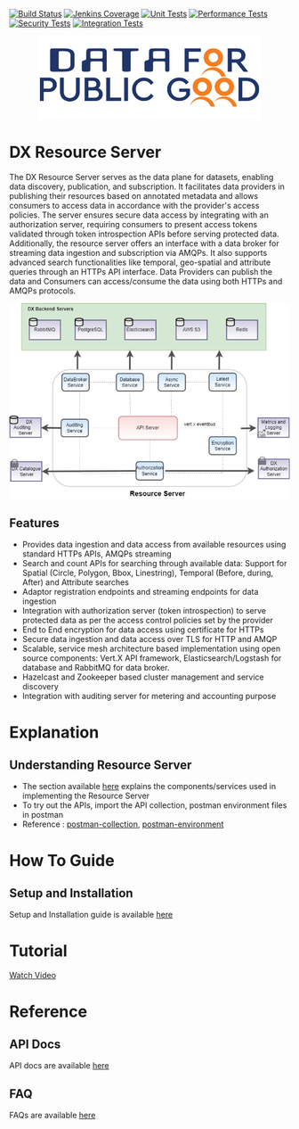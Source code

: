 
[![Build Status](https://img.shields.io/jenkins/build?jobUrl=https%3A%2F%2Fjenkins.iudx.io%2Fjob%2Fiudx%2520RS%2520%28v5.6.0%29%2520pipeline%2F)](https://jenkins.iudx.io/job/iudx%20RS%20(v5.6.0)%20pipeline/lastBuild/)
[![Jenkins Coverage](https://img.shields.io/jenkins/coverage/jacoco?jobUrl=https%3A%2F%2Fjenkins.iudx.io%2Fjob%2Fiudx%2520RS%2520%28v5.6.0%29%2520pipeline%2F)](https://jenkins.iudx.io/job/iudx%20RS%20(v5.6.0)%20pipeline/lastBuild/jacoco/)
[![Unit Tests](https://img.shields.io/jenkins/tests?jobUrl=https%3A%2F%2Fjenkins.iudx.io%2Fjob%2Fiudx%2520RS%2520%28v5.6.0%29%2520pipeline%2F&label=unit%20tests)](https://jenkins.iudx.io/job/iudx%20RS%20(v5.6.0)%20pipeline/lastBuild/testReport/)
[![Performance Tests](https://img.shields.io/jenkins/build?jobUrl=https%3A%2F%2Fjenkins.iudx.io%2Fjob%2Fiudx%2520RS%2520%28v5.6.0%29%2520pipeline%2F&label=performance%20tests)](https://jenkins.iudx.io/job/iudx%20RS%20(v5.6.0)%20pipeline/lastBuild/performance/)
[![Security Tests](https://img.shields.io/jenkins/build?jobUrl=https%3A%2F%2Fjenkins.iudx.io%2Fjob%2Fiudx%2520RS%2520%28v5.6.0%29%2520pipeline%2F&label=security%20tests)](https://jenkins.iudx.io/job/iudx%20RS%20(v5.6.0)%20pipeline/lastBuild/zap/)
[![Integration Tests](https://img.shields.io/jenkins/build?jobUrl=https%3A%2F%2Fjenkins.iudx.io%2Fjob%2Fiudx%2520RS%2520%28v5.6.0%29%2520pipeline%2F&label=integration%20tests)](https://jenkins.iudx.io/job/iudx%20RS%20(v5.6.0)%20pipeline/Integration_20Test_20Report/)


<p align="center">
<img src="./docs/cdpg.png" width="400">
</p>


# DX Resource Server

The DX Resource Server serves as the data plane for datasets, enabling data discovery, publication, and subscription. 
It facilitates data providers in publishing their resources based on annotated metadata and allows consumers to access 
data in accordance with the provider's access policies. The server ensures secure data access by integrating with 
an authorization server, requiring consumers to present access tokens validated through token introspection APIs before
serving protected data. Additionally, the resource server offers an interface with a data broker for streaming data ingestion and subscription via AMQPs. It also supports advanced search functionalities like temporal, geo-spatial and attribute queries through an HTTPs API interface. Data Providers can publish the data and Consumers can access/consume the data using both HTTPs and AMQPs protocols.

<p align="center">
<img src="./docs/rs-architecture.drawio.png">
</p>


## Features

- Provides data ingestion and data access from available resources using standard HTTPs APIs, AMQPs streaming 
- Search and count APIs for searching through available data: Support for Spatial (Circle, Polygon, Bbox, Linestring), Temporal (Before, during, After) and Attribute searches
- Adaptor registration endpoints and streaming endpoints for data ingestion
- Integration with authorization server (token introspection) to serve protected data as per the access control policies set by the provider
- End to End encryption for data access using certificate for HTTPs
- Secure data ingestion and data access over TLS for HTTP and AMQP
- Scalable, service mesh architecture based implementation using open source components: Vert.X API framework, Elasticsearch/Logstash for database and RabbitMQ for data broker.
- Hazelcast and Zookeeper based cluster management and service discovery
- Integration with auditing server for metering and accounting purpose

# Explanation
## Understanding Resource Server
- The section available [here](./docs/Solution_Architecture.md) explains the components/services used in implementing the Resource Server
- To try out the APIs, import the API collection, postman environment files in postman
- Reference : [postman-collection](src/test/resources/DX-Resource-Server-Consumer-APIs.postman_collection.json), [postman-environment](src/test/resources/DX-Resource-Server-Consumer-APIs.environment.json)


# How To Guide
## Setup and Installation
Setup and Installation guide is available [here](./docs/SETUP-and-Installation.md)

# Tutorial
[Watch Video](https://github.com/user-attachments/assets/d9c49fc7-a96d-484b-bbeb-ec13343c7a7c)


# Reference
## API Docs
API docs are available [here](https://redocly.github.io/redoc/?url=https://raw.githubusercontent.com/datakaveri/iudx-resource-server/master/docs/openapi.yaml)

## FAQ
FAQs are available [here](./docs/FAQ.md)
